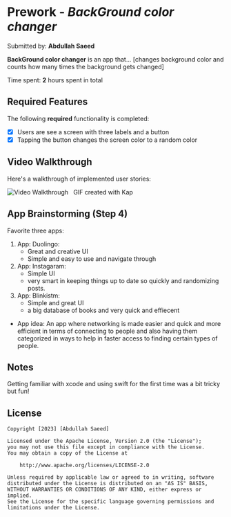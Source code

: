 # Prework - *BackGround color changer*

Submitted by: **Abdullah Saeed**

**BackGround color changer** is an app that... [changes background color and counts how many times the background gets changed] 

Time spent: **2** hours spent in total

## Required Features

The following **required** functionality is completed:

- [x] Users are see a screen with three labels and a button
- [x] Tapping the button changes the screen color to a random color
 
## Video Walkthrough

Here's a walkthrough of implemented user stories:

<img src='https://i.imgur.com/9xeeSBZ.gif' title='Video Walkthrough' width='' alt='Video Walkthrough' />
  
<!-- Replace this with whatever GIF tool you used! -->
GIF created with Kap  
<!-- Recommended tools:
[Kap](https://getkap.co/) for macOS-->

## App Brainstorming (Step 4)

Favorite three apps:
1. App: Duolingo:
    - Great and creative UI
    - Simple and easy to use and navigate through
2. App: Instagaram:
    - Simple UI
    - very smart in keeping things up to date so quickly and randomizing posts.
3. App: Blinkistm:
    - Simple and great UI
    - a big database of books and very quick and effiecent

- App idea:
An app where networking is made easier and quick and more efficient in terms of connecting to people and also having them categorized in ways to help in faster access to finding certain types of people.



## Notes

Getting familiar with xcode and using swift for the first time was a bit tricky but fun!

## License

    Copyright [2023] [Abdullah Saeed]

    Licensed under the Apache License, Version 2.0 (the "License");
    you may not use this file except in compliance with the License.
    You may obtain a copy of the License at

        http://www.apache.org/licenses/LICENSE-2.0

    Unless required by applicable law or agreed to in writing, software
    distributed under the License is distributed on an "AS IS" BASIS,
    WITHOUT WARRANTIES OR CONDITIONS OF ANY KIND, either express or implied.
    See the License for the specific language governing permissions and
    limitations under the License.
